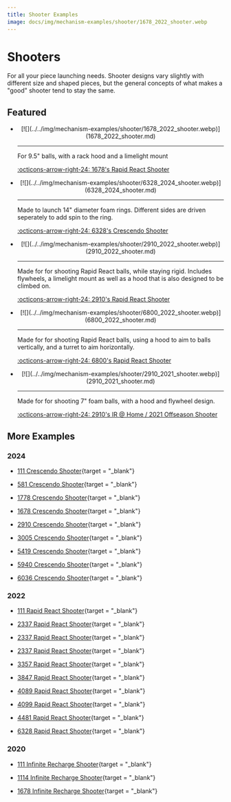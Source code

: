```yaml
---
title: Shooter Examples
image: docs/img/mechanism-examples/shooter/1678_2022_shooter.webp
---
```


# Shooters

For all your piece launching needs. Shooter designs vary slightly with different size and shaped pieces, but the general concepts of what makes a "good" shooter tend to stay the same.

## Featured

<div class="grid cards" markdown>

-   <center>[![](../../img/mechanism-examples/shooter/1678_2022_shooter.webp)](1678_2022_shooter.md)</center>

    ---

    For 9.5" balls, with a rack hood and a limelight mount
    
    [:octicons-arrow-right-24: 1678's Rapid React Shooter](1678_2022_shooter.md)

-   <center>[![](../../img/mechanism-examples/shooter/6328_2024_shooter.webp)](6328_2024_shooter.md)</center>

    ---

    Made to launch 14" diameter foam rings. Different sides are driven seperately to add spin to the ring.
    
    [:octicons-arrow-right-24: 6328's Crescendo Shooter](6328_2024_shooter.md)

-   <center>[![](../../img/mechanism-examples/shooter/2910_2022_shooter.webp)](2910_2022_shooter.md)</center>

    ---

    Made for for shooting Rapid React balls, while staying rigid. Includes flywheels, a limelight mount as well as a hood that is also designed to be climbed on.
    
    [:octicons-arrow-right-24: 2910's Rapid React Shooter](2910_2022_shooter.md)

-   <center>[![](../../img/mechanism-examples/shooter/6800_2022_shooter.webp)](6800_2022_shooter.md)</center>

    ---

    Made for for shooting Rapid React balls, using a hood to aim to balls vertically, and a turret to aim horizontally.
    
    [:octicons-arrow-right-24: 6800's Rapid React Shooter](6800_2022_shooter.md)

-   <center>[![](../../img/mechanism-examples/shooter/2910_2021_shooter.webp)](2910_2021_shooter.md)</center>

    ---

    Made for for shooting 7" foam balls, with a hood and flywheel design.
    
    [:octicons-arrow-right-24: 2910's IR @ Home / 2021 Offseason Shooter](2910_2021_shooter.md)
</div>

## More Examples

### 2024

- [111 Crescendo Shooter](https://cad.onshape.com/documents/3cfac28b1069c1daf6853747/w/4d63e656fbb8201161b14795/e/1373e5321b05597e914143b2?configuration=default&renderMode=0&uiState=6710b9164695cf68bea4e337){target = "_blank"}

- [581 Crescendo Shooter](https://cad.onshape.com/documents/e0b1ba5e437ff36752e3516b/w/09c92da8e227d0ad729ed92d/e/6a79f6313b90f11e04930444?renderMode=0&uiState=6710b9689686e72d2975d4f9){target = "_blank"}

- [1778 Crescendo Shooter](https://cad.onshape.com/documents/bcbf24dd5a87e45bf4e7feb1/w/ffa6c81a1dfe71234cde9aca/e/e925d7cf2a2b03135bc67046?renderMode=0&uiState=6710babf4695cf68bea4e48e){target = "_blank"}

- [1678 Crescendo Shooter](https://cad.onshape.com/documents/05760c4d8b40fba37db8fa48/w/f31b499c519e8471cced93dc/e/b53dde24ab8b46d679af9944?renderMode=0&uiState=6710b984dd68e515fa8edbaf){target = "_blank"}

- [2910 Crescendo Shooter](https://2910.onshape.com/documents/b05af223ad0d2a358074cc0a/v/0769959730f43a1859a1f370/e/9d8b5a55e5c746878f41c2bc?renderMode=0&uiState=665d856d39a4630af3899e94&aa=true&configuration=default&renderMode=0&uiState=6710b9dd8504ce4cb51bc902){target = "_blank"}

- [3005 Crescendo Shooter](https://cad.onshape.com/documents/f1c0c9ce2309b0be3a22a379/w/c8169ca8774f2b499875ab45/e/b1639093afdfd702347929f0?renderMode=0&uiState=6710ba13dd68e515fa8edc55){target = "_blank"}

- [5419 Crescendo Shooter](https://cad.onshape.com/documents/f1c0c9ce2309b0be3a22a379/w/c8169ca8774f2b499875ab45/e/b1639093afdfd702347929f0?renderMode=0&uiState=6710ba13dd68e515fa8edc55){target = "_blank"}

- [5940 Crescendo Shooter](https://cad.onshape.com/documents/f1c0c9ce2309b0be3a22a379/w/c8169ca8774f2b499875ab45/e/b1639093afdfd702347929f0?renderMode=0&uiState=6710ba13dd68e515fa8edc55){target = "_blank"}

- [6036 Crescendo Shooter](https://cad.onshape.com/documents/b8e6794afb3a0d96fa312ae1/v/a47e847b9518dc43066543ac/e/1d767442ba2af50a6d55f05b?renderMode=0&uiState=6710ba7dde1f575ac416c301){target = "_blank"}

### 2022

- [111 Rapid React Shooter](https://cad.onshape.com/documents/bcbf24dd5a87e45bf4e7feb1/w/ffa6c81a1dfe71234cde9aca/e/e925d7cf2a2b03135bc67046?renderMode=0&uiState=6710babf4695cf68bea4e48e){target = "_blank"}

- [2337 Rapid React Shooter](https://cad.onshape.com/documents/3ad3451c2339f674d0ab2b60/w/123a29c5b91a36bfb6787a41/e/41b65f0937c35c003465d507?renderMode=0&uiState=6710bb8215dc976491e714ea){target = "_blank"}

- [2337 Rapid React Shooter](https://cad.onshape.com/documents/3ad3451c2339f674d0ab2b60/w/123a29c5b91a36bfb6787a41/e/41b65f0937c35c003465d507?renderMode=0&uiState=6710bb8215dc976491e714ea){target = "_blank"}

- [2337 Rapid React Shooter](https://cad.onshape.com/documents/3ad3451c2339f674d0ab2b60/w/123a29c5b91a36bfb6787a41/e/41b65f0937c35c003465d507?renderMode=0&uiState=6710bb8215dc976491e714ea){target = "_blank"}

- [3357 Rapid React Shooter](https://grabcad.com/library/atlas-23){target = "_blank"}

- [3847 Rapid React Shooter](https://cad.onshape.com/documents/995ee9b75573cf463f84dbbc/w/80aecca8674f728b1e04236c/e/dac0a7693d84c119c3ce8bab?configuration=default&renderMode=0&uiState=6710bc0fde1f575ac416c3e8){target = "_blank"}

- [4089 Rapid React Shooter](https://cad.onshape.com/documents/995ee9b75573cf463f84dbbc/w/80aecca8674f728b1e04236c/e/dac0a7693d84c119c3ce8bab?configuration=default&renderMode=0&uiState=6710bc0fde1f575ac416c3e8){target = "_blank"}

- [4099 Rapid React Shooter](https://cad.onshape.com/documents/995ee9b75573cf463f84dbbc/w/80aecca8674f728b1e04236c/e/dac0a7693d84c119c3ce8bab?configuration=default&renderMode=0&uiState=6710bc0fde1f575ac416c3e8){target = "_blank"}

- [4481 Rapid React Shooter](https://grabcad.com/library/frc-4481-team-rembrandts-resurrection-v3-1){target = "_blank"}

- [6328 Rapid React Shooter](https://cad.onshape.com/documents/b83cb8e60cea7c17cbee6692/w/13284a7a33c1b2621631c2ee/e/ee2cff08193b9fc024e2c99f?renderMode=0&uiState=6710bcae15dc976491e718ea){target = "_blank"}

### 2020

- [111 Infinite Recharge Shooter](https://grabcad.com/library/wildstang-2020-2){target = "_blank"}

- [1114 Infinite Recharge Shooter](https://grabcad.com/library/simbotics-frc-1114-2020-competition-robot-simbot-siakam-1){target = "_blank"}

- [1678 Infinite Recharge Shooter](https://cad.onshape.com/documents/473e3d39cea82227ad9b0954/w/d3a345153f7c78f70166d860/e/238fdfc44c853da8f18525e7?renderMode=0&uiState=6710bd5956f97434c8d203d1){target = "_blank"}